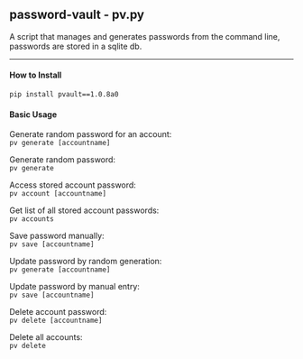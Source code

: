 ## password-vault - pv.py
A script that manages and generates passwords from the command line, passwords are stored in a sqlite db.
***
#### How to Install
`pip install pvault==1.0.8a0`

#### Basic Usage

Generate random password for an account:  
    `pv generate [accountname]`

Generate random password:  
    `pv generate`

Access stored account password:  
    `pv account [accountname]`

Get list of all stored account passwords:  
    `pv accounts`

Save password manually:  
    `pv save [accountname]`

Update password by random generation:  
    `pv generate [accountname]`

Update password by manual entry:  
    `pv save [accountname]`

Delete account password:  
    `pv delete [accountname]`

Delete all accounts:  
    `pv delete`

